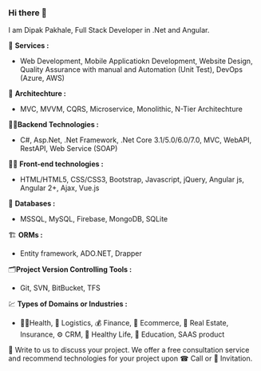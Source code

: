 ### Hi there 👋

I am Dipak Pakhale, Full Stack Developer in .Net and Angular.

🌈 **Services :**  
- Web Development, Mobile Applicatiokn Development, Website Design, Quality Assurance with manual and Automation (Unit Test), DevOps (Azure, AWS)

🧱 **Architechture :**
- MVC, MVVM, CQRS, Microservice, Monolithic, N-Tier Architechture

🧑‍💻**Backend Technologies :**
- C#, Asp.Net, .Net Framework, .Net Core 3.1/5.0/6.0/7.0, MVC, WebAPI, RestAPI, Web Service (SOAP)

🧑‍💻 **Front-end technologies :**
- HTML/HTML5, CSS/CSS3, Bootstrap, Javascript, jQuery, Angular js, Angular 2+, Ajax, Vue.js

🛅 **Databases :**
- MSSQL, MySQL, Firebase, MongoDB, SQLite

🏗️ **ORMs :**
- Entity framework, ADO.NET, Drapper

🗂️**Project Version Controlling Tools :**
- Git, SVN, BitBucket, TFS

💹 **Types of Domains or Industries :**
- 🧑‍⚕️Health, 🧊 Logistics, 💰 Finance, 🛒 Ecommerce, 👷 Real Estate, Insurance, ⚙️ CRM, 🏃 Healthy Life, 📒 Education, SAAS product

📝 Write to us to discuss your project. We offer a free consultation service and recommend technologies for your project upon ☎ Call or 💬 Invitation.
